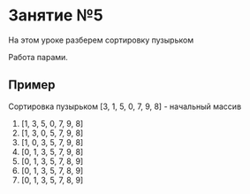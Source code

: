 # Занятие №5

На этом уроке разберем сортировку пузырьком

Работа парами.

## Пример
Сортировка пузырьком
[3, 1, 5, 0, 7, 9, 8] - начальный массив

1. [1, 3, 5, 0, 7, 9, 8]
2. [1, 3, 0, 5, 7, 9, 8]
3. [1, 0, 3, 5, 7, 9, 8]
4. [0, 1, 3, 5, 7, 9, 8]
5. [0, 1, 3, 5, 7, 8, 9]
6. [0, 1, 3, 5, 7, 8, 9]
7. [0, 1, 3, 5, 7, 8, 9]

